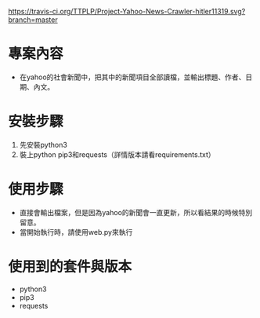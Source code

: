 https://travis-ci.org/TTPLP/Project-Yahoo-News-Crawler-hitler11319.svg?branch=master

# 專案內容
- 在yahoo的社會新聞中，把其中的新聞項目全部讀檔，並輸出標題、作者、日期、內文。


# 安裝步驟
 1. 先安裝python3
 2. 裝上python pip3和requests（詳情版本請看requirements.txt）


# 使用步驟
- 直接會輸出檔案，但是因為yahoo的新聞會一直更新，所以看結果的時候特別留意。
- 當開始執行時，請使用web.py來執行


# 使用到的套件與版本
- python3
- pip3
- requests
